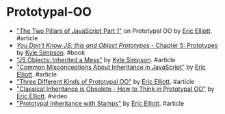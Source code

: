 # Prototypal-OO

* ["The Two Pillars of JavaScript Part 1"](https://medium.com/javascript-scene/the-two-pillars-of-javascript-ee6f3281e7f3) on Prototypal OO by [Eric Elliott](https://twitter.com/_ericelliott). #article
* [*You Don't Know JS: this and Object Prototypes* - Chapter 5: Prototypes](https://github.com/getify/You-Dont-Know-JS/blob/master/this%20&%20object%20prototypes/ch5.md) by [Kyle Simpson](http://twitter.com/getify). #book
* ["JS Objects: Inherited a Mess"](http://davidwalsh.name/javascript-objects) by [Kyle Simpson](http://twitter.com/getify). #article
* ["Common Misconceptions About Inheritance in JavaScript"](https://medium.com/javascript-scene/common-misconceptions-about-inheritance-in-javascript-d5d9bab29b0a) by [Eric Elliott](https://twitter.com/_ericelliott). #article
* ["Three Different Kinds of Prototypal OO"](http://ericleads.com/2013/02/fluent-javascript-three-different-kinds-of-prototypal-oo/) by [Eric Elliott](https://twitter.com/_ericelliott). #article
* ["Classical Inheritance is Obsolete - How to Think in Prototypal OO"](https://vimeo.com/69255635) by [Eric Elliott](https://twitter.com/_ericelliott). #video
* ["Prototypal Inheritance with Stamps"](http://chimera.labs.oreilly.com/books/1234000000262/ch03.html#prototypal_inheritance_with_stamps) by [Eric Elliott](https://twitter.com/_ericelliott). #article
